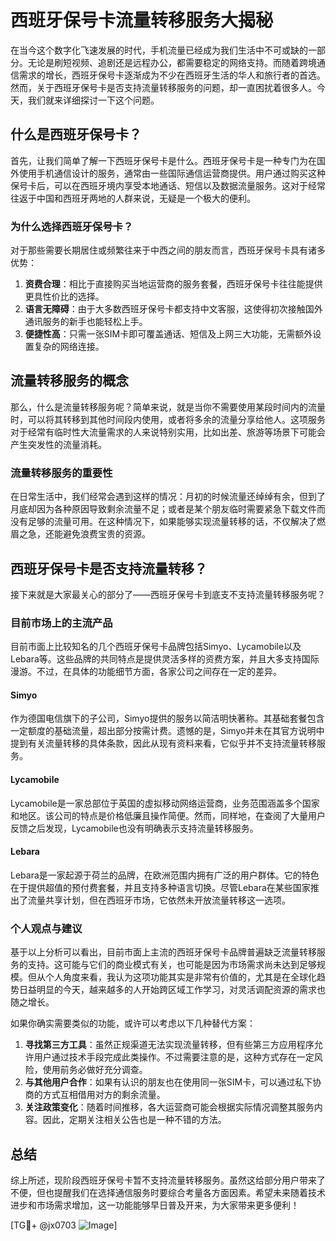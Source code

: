 # 西班牙保号卡流量转移服务大揭秘

在当今这个数字化飞速发展的时代，手机流量已经成为我们生活中不可或缺的一部分。无论是刷短视频、追剧还是远程办公，都需要稳定的网络支持。而随着跨境通信需求的增长，西班牙保号卡逐渐成为不少在西班牙生活的华人和旅行者的首选。然而，关于西班牙保号卡是否支持流量转移服务的问题，却一直困扰着很多人。今天，我们就来详细探讨一下这个问题。

## 什么是西班牙保号卡？

首先，让我们简单了解一下西班牙保号卡是什么。西班牙保号卡是一种专门为在国外使用手机通信设计的服务，通常由一些国际通信运营商提供。用户通过购买这种保号卡后，可以在西班牙境内享受本地通话、短信以及数据流量服务。这对于经常往返于中国和西班牙两地的人群来说，无疑是一个极大的便利。

### 为什么选择西班牙保号卡？

对于那些需要长期居住或频繁往来于中西之间的朋友而言，西班牙保号卡具有诸多优势：

1. **资费合理**：相比于直接购买当地运营商的服务套餐，西班牙保号卡往往能提供更具性价比的选择。
2. **语言无障碍**：由于大多数西班牙保号卡都支持中文客服，这使得初次接触国外通讯服务的新手也能轻松上手。
3. **便捷性高**：只需一张SIM卡即可覆盖通话、短信及上网三大功能，无需额外设置复杂的网络连接。

## 流量转移服务的概念

那么，什么是流量转移服务呢？简单来说，就是当你不需要使用某段时间内的流量时，可以将其转移到其他时间段内使用，或者将多余的流量分享给他人。这项服务对于经常有临时性大流量需求的人来说特别实用，比如出差、旅游等场景下可能会产生突发性的流量消耗。

### 流量转移服务的重要性

在日常生活中，我们经常会遇到这样的情况：月初的时候流量还绰绰有余，但到了月底却因为各种原因导致剩余流量不足；或者是某个朋友临时需要紧急下载文件而没有足够的流量可用。在这种情况下，如果能够实现流量转移的话，不仅解决了燃眉之急，还能避免浪费宝贵的资源。

## 西班牙保号卡是否支持流量转移？

接下来就是大家最关心的部分了——西班牙保号卡到底支不支持流量转移服务呢？

### 目前市场上的主流产品

目前市面上比较知名的几个西班牙保号卡品牌包括Simyo、Lycamobile以及Lebara等。这些品牌的共同特点是提供灵活多样的资费方案，并且大多支持国际漫游。不过，在具体的功能细节方面，各家公司之间存在一定的差异。

#### Simyo
作为德国电信旗下的子公司，Simyo提供的服务以简洁明快著称。其基础套餐包含一定额度的基础流量，超出部分按需计费。遗憾的是，Simyo并未在其官方说明中提到有关流量转移的具体条款，因此从现有资料来看，它似乎并不支持流量转移服务。

#### Lycamobile
Lycamobile是一家总部位于英国的虚拟移动网络运营商，业务范围涵盖多个国家和地区。该公司的特点是价格低廉且操作简便。然而，同样地，在查阅了大量用户反馈之后发现，Lycamobile也没有明确表示支持流量转移服务。

#### Lebara
Lebara是一家起源于荷兰的品牌，在欧洲范围内拥有广泛的用户群体。它的特色在于提供超值的预付费套餐，并且支持多种语言切换。尽管Lebara在某些国家推出了流量共享计划，但在西班牙市场，它依然未开放流量转移这一选项。

### 个人观点与建议

基于以上分析可以看出，目前市面上主流的西班牙保号卡品牌普遍缺乏流量转移服务的支持。这可能与它们的商业模式有关，也可能是因为市场需求尚未达到足够规模。但从个人角度来看，我认为这项功能其实是非常有价值的，尤其是在全球化趋势日益明显的今天，越来越多的人开始跨区域工作学习，对灵活调配资源的需求也随之增长。

如果你确实需要类似的功能，或许可以考虑以下几种替代方案：

1. **寻找第三方工具**：虽然正规渠道无法实现流量转移，但有些第三方应用程序允许用户通过技术手段完成此类操作。不过需要注意的是，这种方式存在一定风险，使用前务必做好充分调查。
2. **与其他用户合作**：如果有认识的朋友也在使用同一张SIM卡，可以通过私下协商的方式互相借用对方的剩余流量。
3. **关注政策变化**：随着时间推移，各大运营商可能会根据实际情况调整其服务内容。因此，定期关注相关公告也是一种不错的方法。

## 总结

综上所述，现阶段西班牙保号卡暂不支持流量转移服务。虽然这给部分用户带来了不便，但也提醒我们在选择通信服务时要综合考量各方面因素。希望未来随着技术进步和市场需求增加，这一功能能够早日普及开来，为大家带来更多便利！

[TG💪+ @jx0703 ![Image](https://github.com/user-attachments/assets/dbca1d08-cadb-493c-b0ec-ad6f7a83f270)]